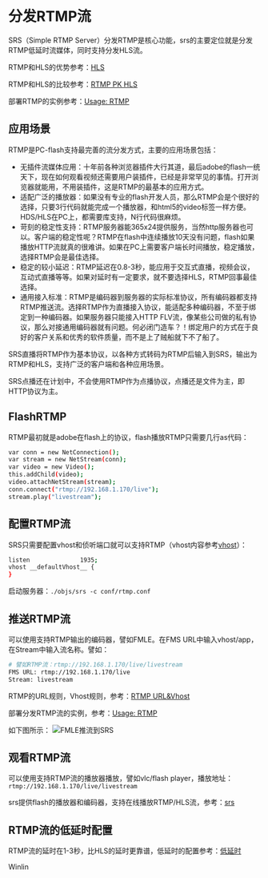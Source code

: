 # 分发RTMP流

SRS（Simple RTMP Server）分发RTMP是核心功能，srs的主要定位就是分发RTMP低延时流媒体，同时支持分发HLS流。

RTMP和HLS的优势参考：[HLS](https://github.com/winlinvip/simple-rtmp-server/wiki/DeliveryHLS)

RTMP和HLS的比较参考：[RTMP PK HLS](https://github.com/winlinvip/simple-rtmp-server/wiki/RTMP.PK.HTTP)

部署RTMP的实例参考：[Usage: RTMP](https://github.com/winlinvip/simple-rtmp-server/wiki/SampleRTMP)

## 应用场景

RTMP是PC-flash支持最完善的流分发方式，主要的应用场景包括：
* 无插件流媒体应用：十年前各种浏览器插件大行其道，最后adobe的flash一统天下，现在如何观看视频还需要用户装插件，已经是非常罕见的事情。打开浏览器就能用，不用装插件，这是RTMP的最基本的应用方式。
* 适配广泛的播放器：如果没有专业的flash开发人员，那么RTMP会是个很好的选择，只要3行代码就能完成一个播放器，和html5的video标签一样方便。HDS/HLS在PC上，都需要库支持，N行代码很麻烦。
* 苛刻的稳定性支持：RTMP服务器能365x24提供服务，当然http服务器也可以。客户端的稳定性呢？RTMP在flash中连续播放10天没有问题，flash如果播放HTTP流就真的很难讲。如果在PC上需要客户端长时间播放，稳定播放，选择RTMP会是最佳选择。
* 稳定的较小延迟：RTMP延迟在0.8-3秒，能应用于交互式直播，视频会议，互动式直播等等。如果对延时有一定要求，就不要选择HLS，RTMP回事最佳选择。
* 通用接入标准：RTMP是编码器到服务器的实际标准协议，所有编码器都支持RTMP推送流。选择RTMP作为直播接入协议，能适配多种编码器，不至于绑定到一种编码器。如果服务器只能接入HTTP FLV流，像某些公司做的私有协议，那么对接通用编码器就有问题。何必闭门造车？！绑定用户的方式在于良好的客户关系和优秀的软件质量，而不是上了贼船就下不了船了。

SRS直播将RTMP作为基本协议，以各种方式转码为RTMP后输入到SRS，输出为RTMP和HLS，支持广泛的客户端和各种应用场景。

SRS点播还在计划中，不会使用RTMP作为点播协议，点播还是文件为主，即HTTP协议为主。

## FlashRTMP

RTMP最初就是adobe在flash上的协议，flash播放RTMP只需要几行as代码：

```bash
var conn = new NetConnection();
var stream = new NetStream(conn);
var video = new Video();
this.addChild(video);
video.attachNetStream(stream);
conn.connect("rtmp://192.168.1.170/live");
stream.play("livestream");
```

## 配置RTMP流

SRS只需要配置vhost和侦听端口就可以支持RTMP（vhost内容参考[vhost](https://github.com/winlinvip/simple-rtmp-server/wiki/RtmpUrlVhost)）：

```bash
listen              1935;
vhost __defaultVhost__ {
}
```

启动服务器：`./objs/srs -c conf/rtmp.conf`

## 推送RTMP流

可以使用支持RTMP输出的编码器，譬如FMLE。在FMS URL中输入vhost/app，在Stream中输入流名称。譬如：

```bash
# 譬如RTMP流：rtmp://192.168.1.170/live/livestream
FMS URL: rtmp://192.168.1.170/live
Stream: livestream
```

RTMP的URL规则，Vhost规则，参考：[RTMP URL&Vhost](https://github.com/winlinvip/simple-rtmp-server/wiki/RtmpUrlVhost)

部署分发RTMP流的实例，参考：[Usage: RTMP](https://github.com/winlinvip/simple-rtmp-server/wiki/SampleRTMP)

如下图所示：
![FMLE推流到SRS](http://winlinvip.github.io/srs.release/wiki/images/FMLE.png)

## 观看RTMP流

可以使用支持RTMP流的播放器播放，譬如vlc/flash player，播放地址：`rtmp://192.168.1.170/live/livestream`

srs提供flash的播放器和编码器，支持在线播放RTMP/HLS流，参考：[srs](http://winlinvip.github.io/simple-rtmp-server)

## RTMP流的低延时配置

RTMP流的延时在1-3秒，比HLS的延时更靠谱，低延时的配置参考：[低延时](https://github.com/winlinvip/simple-rtmp-server/wiki/LowLatency)

Winlin